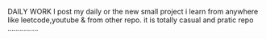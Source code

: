 DAILY WORK
I post my daily or the new small project i learn from anywhere like leetcode,youtube & from other repo.
it is totally casual and pratic repo
...............
